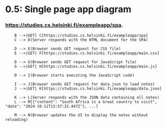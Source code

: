# 0.5: Single page app diagram

###  https://studies.cs.helsinki.fi/exampleapp/spa.

```ser requests https://studies.cs.helsinki.fi/exampleapp/spa) --> B(Browser sends GET request to /spa)
    B -->|GET| C[https://studies.cs.helsinki.fi/exampleapp/spa]
    C --> D(Server responds with the HTML document for the SPA)
    
    D --> E(Browser sends GET request for CSS file)
    E -->|GET| F[https://studies.cs.helsinki.fi/exampleapp/main.css]
    
    D --> G(Browser sends GET request for JavaScript file)
    G -->|GET| H[https://studies.cs.helsinki.fi/exampleapp/main.js]

    D --> I(Browser starts executing the JavaScript code)
    
    I --> J(Browser sends GET request for data.json to load notes)
    J -->|GET| K[https://studies.cs.helsinki.fi/exampleapp/data.json]
    
    K --> L(Server responds with the JSON data containing all notes)
    L --> M[{"content": "South Africa is a Great country to visit", "date": "2024-10-11T13:57:22.447Z"}, ...]

    M --> N(Browser updates the UI to display the notes without reloading)
```
